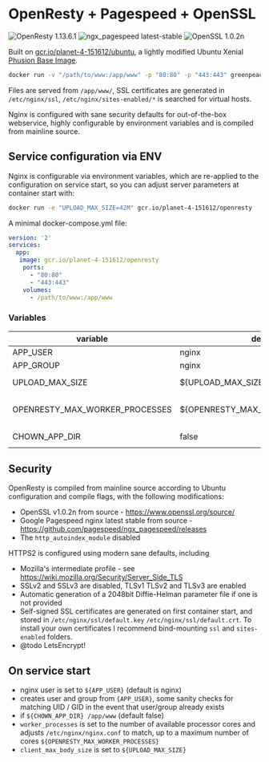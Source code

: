 # OpenResty + Pagespeed + OpenSSL

![OpenResty 1.13.6.1](https://img.shields.io/badge/openresty-1.13.6.1-brightgreen.svg) ![ngx_pagespeed latest-stable](https://img.shields.io/badge/ngx_pagespeed-latest--stable-brightgreen.svg) ![OpenSSL 1.0.2n](https://img.shields.io/badge/OpenSSL-1.0.2n-brightgreen.svg)

Built on [gcr.io/planet-4-151612/ubuntu](https://registry.hub.docker.com/u/greenpeace/ubuntu/), a lightly modified Ubuntu Xenial [Phusion Base Image](https://phusion.github.io/baseimage-docker/).

```bash
docker run -v "/path/to/www:/app/www" -p "80:80" -p "443:443" greenpeace/openresty
```

Files are served from `/app/www/`, SSL certificates are generated in `/etc/nginx/ssl`, `/etc/nginx/sites-enabled/*` is searched for virtual hosts.

Nginx is configured with sane security defaults for out-of-the-box webservice, highly configurable by environment variables and is compiled from mainline source.

## Service configuration via ENV

Nginx is configurable via environment variables, which are re-applied to the configuration on service start, so you can adjust server parameters at container start with:

```bash
docker run -e "UPLOAD_MAX_SIZE=42M" gcr.io/planet-4-151612/openresty
```

A minimal docker-compose.yml file:

```yml
version: '2'
services:
  app:
   image: gcr.io/planet-4-151612/openresty
    ports:
      - "80:80"
      - "443:443"
    volumes:
      - /path/to/www:/app/www
```

### Variables

variable                   | default | description
-------------------------- | ------- | ------------------------------------------------------------------------------------
APP_USER                   | nginx   | Service user name
APP_GROUP                  | nginx   | Service group name
UPLOAD_MAX_SIZE            | ${UPLOAD_MAX_SIZE}     | Sets `nginx_client_max_body_size`
OPENRESTY_MAX_WORKER_PROCESSES | ${OPENRESTY_MAX_WORKER_PROCESSES}       | Sets `worker_processes`, will not exceed number of logical cores
CHOWN_APP_DIR              | false   | If true `chown` `/app/www` as `APP_USER:APP_GROUP`

## Security

OpenResty is compiled from mainline source according to Ubuntu configuration and compile flags, with the following modifications:

- OpenSSL v1.0.2n from source - <https://www.openssl.org/source/>
- Google Pagespeed nginx latest stable from source - <https://github.com/pagespeed/ngx_pagespeed/releases>
- The `http_autoindex_module` disabled

HTTPS2 is configured using modern sane defaults, including

- Mozilla's intermediate profile - see <https://wiki.mozilla.org/Security/Server_Side_TLS>
- SSLv2 and SSLv3 are disabled, TLSv1 TLSv2 and TLSv3 are enabled
- Automatic generation of a 2048bit Diffie-Helman parameter file if one is not provided
- Self-signed SSL certificates are generated on first container start, and stored in `/etc/nginx/ssl/default.key` `/etc/nginx/ssl/default.crt`. To install your own certificates I recommend bind-mounting `ssl` and `sites-enabled` folders.
- @todo LetsEncrypt!

## On service start

- nginx user is set to `${APP_USER}` (default is nginx)
- creates user and group from `{APP_USER}`, some sanity checks for matching UID / GID in the event that user/group already exists
- if `${CHOWN_APP_DIR} /app/www` (default false)
- `worker_processes` is set to the number of available processor cores and adjusts `/etc/nginx/nginx.conf` to match, up to a maximum number of cores `${OPENRESTY_MAX_WORKER_PROCESSES}`
- `client_max_body_size` is set to `${UPLOAD_MAX_SIZE}`
